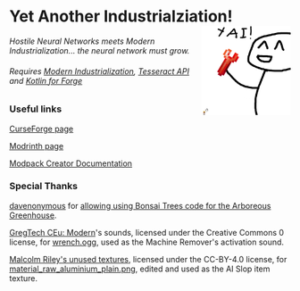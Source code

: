 # Yet Another Industrialziation! <img src="src/main/resources/assets/yet_another_industrialization/logo.png" align="right" width="160"/>
*Hostile Neural Networks meets Modern Industrialization... the neural network must grow.*

###### Requires [Modern Industrialization](https://www.curseforge.com/minecraft/mc-mods/modern-industrialization/), [Tesseract API](https://legacy.curseforge.com/minecraft/mc-mods/tesseract-api-neoforge) and [Kotlin for Forge](https://www.curseforge.com/minecraft/mc-mods/kotlin-for-forge)

### Useful links
[CurseForge page](https://legacy.curseforge.com/minecraft/mc-mods/yet-another-industrialization)

[Modrinth page](https://modrinth.com/mod/yet-another-industrialization)

[Modpack Creator Documentation](https://github.com/Luligabi1/YetAnotherIndustrialization/wiki#for-modpack-creators)

### Special Thanks

[davenonymous](https://github.com/davenonymous) for [allowing using Bonsai Trees code for the Arboreous Greenhouse](https://web.archive.org/web/20250909180439/https://github.com/davenonymous/BonsaiTrees/issues/375).

[GregTech CEu: Modern](https://github.com/GregTechCEu/GregTech-Modern)'s sounds, licensed under the Creative Commons 0 license, for [wrench.ogg](https://github.com/GregTechCEu/GregTech-Modern/blob/1.20.1/src/main/resources/assets/gtceu/sounds/wrench.ogg), used as the Machine Remover's activation sound.

[Malcolm Riley's unused textures](https://github.com/malcolmriley/unused-textures), licensed under the CC-BY-4.0 license, for [material_raw_aluminium_plain.png](https://github.com/malcolmriley/unused-textures/blob/master/items/material_raw_aluminium_plain.png), edited and used as the AI Slop item texture.